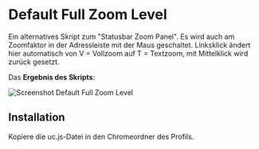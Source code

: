 # Default Full Zoom Level
Ein alternatives Skript zum "Statusbar Zoom Panel". Es wird auch am Zoomfaktor in der Adressleiste mit der Maus geschaltet. 
Linksklick ändert hier automatisch von V = Vollzoom auf T = Textzoom, mit Mittelklick wird zurück gesetzt.

Das **Ergebnis des Skripts**:

![Screenshot Default Full Zoom Level](https://github.com/ardiman/userChrome.js/raw/master/defaultfullzoomlevel/scr_defaultfullzoomlevel.png)

## Installation
Kopiere die uc.js-Datei in den Chromeordner des Profils.